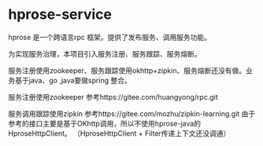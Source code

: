 # hprose-service

hprose 是一个跨语言rpc 框架。提供了发布服务、调用服务功能。

为实现服务治理，本项目引入服务注册、服务跟踪、服务熔断。

服务注册使用zookeeper、服务跟踪使用okhttp+zipkin、服务熔断还没有做。业务基于java、go ,java要做spring 整合。

服务注册使用zookeeper
  参考https://gitee.com/huangyong/rpc.git
  
服务调用跟踪使用zipkin
  参考https://gitee.com/mozhu/zipkin-learning.git
  由于参考的接口主要是基于OKhttp调用，所以不使用hprose-java的HproseHttpClient。
  （HproseHttpClient + Filter传递上下文还没调通）
